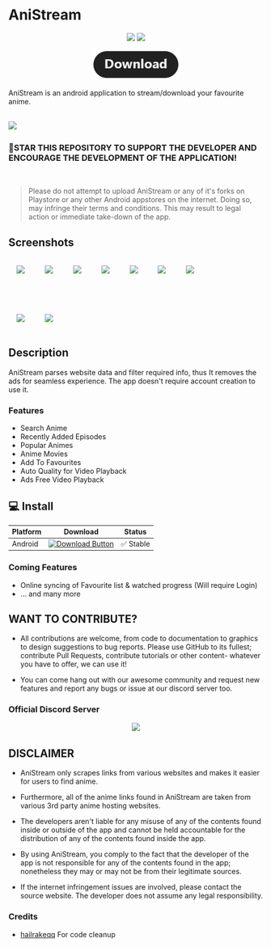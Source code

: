 # AniStream

<p align="center">
   <a href="https://discord.gg/mhxsSMy2Nf"><img src="https://img.shields.io/badge/Discord-7289DA?style=for-the-badge&logo=discord&logoColor=white"></a>
   <a href="https://github.com/jerry08/AniStream/releases"><img src="https://img.shields.io/github/downloads/jerry08/AniStream/total?color=%233DDC84&logo=android&logoColor=%23fff&style=for-the-badge"></a>
</p>

<p align="center"><a href="https://github.com/jerry08/AniStream/releases"><img src="/.assets/download.png"></a></p>

AniStream is an android application to stream/download your favourite anime. 

<br>
<a href="https://www.buymeacoffee.com/jerry08"><img src="https://img.buymeacoffee.com/button-api/?text=Buy me a coffee&emoji=&slug=jerry08&button_colour=FFDD00&font_colour=000000&font_family=Poppins&outline_colour=000000&coffee_colour=ffffff" /></a>
<br>

### 🌟STAR THIS REPOSITORY TO SUPPORT THE DEVELOPER AND ENCOURAGE THE DEVELOPMENT OF THE APPLICATION!

<br>

> Please do not attempt to upload AniStream or any of it's forks on Playstore or any other Android appstores on the internet. Doing so, may infringe their terms and conditions. This may result to legal action or immediate take-down of the app.

## Screenshots

<img src="https://github.com/jerry08/AniStream/blob/master/.assets/Screenshot_01.jpg?raw=true" style="width: 23%;margin:16px;" />&nbsp;&nbsp;<img src="https://github.com/jerry08/AniStream/blob/master/.assets/Screenshot_02.jpg?raw=true" style="width: 23%;margin:16px;" />&nbsp;&nbsp;<img src="https://github.com/jerry08/AniStream/blob/master/.assets/Screenshot_03.jpg?raw=true" style="width: 23%;margin:16px;" />&nbsp;&nbsp;<img src="https://github.com/jerry08/AniStream/blob/master/.assets/Screenshot_04.jpg?raw=true" style="width: 23%;margin:16px;" />&nbsp;&nbsp;<img src="https://github.com/jerry08/AniStream/blob/master/.assets/Screenshot_05.jpg?raw=true" style="width: 23%;margin:16px;" />&nbsp;&nbsp;<img src="https://github.com/jerry08/AniStream/blob/master/.assets/Screenshot_06.jpg?raw=true" style="width: 23%;margin:16px;" />&nbsp;&nbsp;<img src="https://github.com/jerry08/AniStream/blob/master/.assets/Screenshot_09.jpg?raw=true" style="width: 23%;margin:16px;" />

<br>

<img src="https://github.com/jerry08/AniStream/blob/master/.assets/Screenshot_07.jpg?raw=true" style="width: 23%;margin:16px;" />&nbsp;&nbsp;<img src="https://github.com/jerry08/AniStream/blob/master/.assets/Screenshot_08.jpg?raw=true" style="width: 23%;margin:16px;" />

## Description

AniStream parses website data and filter required info, thus It removes the ads for seamless experience. The app doesn't require account creation to use it.

### Features

* Search Anime
* Recently Added Episodes
* Popular Animes
* Anime Movies
* Add To Favourites
* Auto Quality for Video Playback
* Ads Free Video Playback

## 💻 Install 

| Platform | Download | Status |
|----------|----------|--------|
| Android    |[![Download Button](https://img.shields.io/github/v/release/jerry08/AniStream?color=7885FF&label=Android-Apk&logo=android&style=for-the-badge)](https://github.com/jerry08/AniStream/releases/download/v1.8.1/AniStream-v1.8.1.apk)| ✅ Stable |

### Coming Features

* Online syncing of Favourite list & watched progress (Will require Login)
* … and many more

## WANT TO CONTRIBUTE?

- All contributions are welcome, from code to documentation to graphics to design suggestions to bug reports. Please use GitHub to its fullest; contribute Pull Requests, contribute tutorials or other content- whatever you have to offer, we can use it!

- You can come hang out with our awesome community and request new features and report any bugs or issue at our discord server too.

### Official Discord Server

<p align="center">
 <a href="https://discord.gg/mhxsSMy2Nf">
  <img src="https://invidget.switchblade.xyz/mhxsSMy2Nf">
 </a>
</p>

## DISCLAIMER

* AniStream only scrapes links from various websites and makes it easier for users to find anime. 

* Furthermore, all of the anime links found in AniStream are taken from various 3rd party anime hosting websites.

* The developers aren't liable for any misuse of any of the contents found inside or outside of the app and cannot be held accountable for the distribution of any of the contents found inside the app. 

* By using AniStream, you comply to the fact that the developer of the app is not responsible for any of the contents found in the app; nonetheless they may or may not be from their legitimate sources. 

* If the internet infringement issues are involved, please contact the source website. The developer does not assume any legal responsibility.

### Credits
- [hailrakeqq](https://github.com/hailrakeqq) For code cleanup